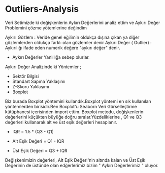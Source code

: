 # Outliers-Analysis
Veri Setimizde ki değişkenlerin Aykırı Değerlerini analiz ettim ve Aykırı Değer Problemini çözme yötemlerine değindim

Aykırı Gözlem : Veride genel eğilimin oldukça dışına çıkan ya  diğer gözlemlerden oldukça farklı olan gözlemler denir
Aykırı Değer ( Outlier) : Aykırılığı ifade eden numerik değere "aykırı değer" denir.
 - Aykırı Değerler Yanlılığa sebep olurlar.
 
 Aykırı Değer Analizinde ki Yöntemler ;
 
  - Sektör Bilgisi
  - Standart Sapma Yaklaşımı
  - Z-Skoru Yaklaşımı 
  - Boxplot 

Biz burada Boxplot yöntemini kullandık.Boxplot yöntemi en sık kullanılan yöntemlerden birisidir.Ben Boxplot'u Seaborn Veri Görselleştirme kütüphanesi içerisinden import ettim.
Boxplot metodu, değişkenlerin değerlerini küçükten büyüğe doğru sıralar.Yüzdeliklerine , Q1 ve Q3 değerleri kullanarak alt ve üst eşik değerleri hesaplanır.

 - IQR = 1.5 * (Q3 - Q1)

 - Alt Eşik Değeri = Q1 - IQR 
 
 - Üst Eşik Değeri = Q3 + IQR 
 
 Değişkenimizin değerleri, Alt Eşik Değeri'nin altında kalan ve Üst Eşik Değerinin de üstünde olan edğerlerimiz bizim " Aykırı Değerlerimiz " oluyor. 

